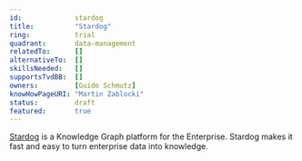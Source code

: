 ```yaml
---
id:				stardog
title:      	"Stardog"
ring:       	trial
quadrant:   	data-management
relatedTo:		[]
alternativeTo:	[]
skillsNeeded:	[]
supportsTvdBB:	[]
owners:         [Guido Schmutz]
knowHowPageURI:	"Martin Zablocki"   
status:			draft
featured:       true
---
```


[Stardog](https://www.stardog.com/) is a Knowledge Graph platform for the Enterprise. Stardog makes it fast and easy to turn enterprise data into knowledge.